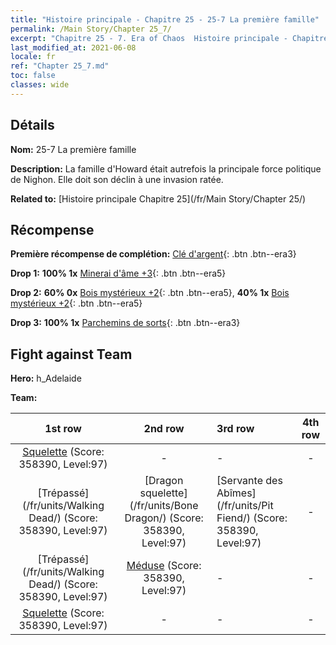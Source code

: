```yaml
---
title: "Histoire principale - Chapitre 25 - 25-7 La première famille"
permalink: /Main Story/Chapter 25_7/
excerpt: "Chapitre 25 - 7. Era of Chaos  Histoire principale - Chapitre 25_7. 25-7 La première famille"
last_modified_at: 2021-06-08
locale: fr
ref: "Chapter 25_7.md"
toc: false
classes: wide
---
```


## Détails

 **Nom:** 25-7 La première famille

 **Description:** La famille d'Howard était autrefois la principale force politique de Nighon. Elle doit son déclin à une invasion ratée.

 **Related to:** [Histoire principale Chapitre 25](/fr/Main Story/Chapter 25/)

## Récompense

 **Première récompense de complétion:** [Clé d'argent](/ItemsFR/con_693/){: .btn .btn--era3}

 **Drop 1:** **100% 1x** [Minerai d'âme +3](/ItemsFR/mat_82/){: .btn .btn--era5}

 **Drop 2:** **60% 0x** [Bois mystérieux +2](/ItemsFR/mat_76/){: .btn .btn--era5}, **40% 1x** [Bois mystérieux +2](/ItemsFR/mat_76/){: .btn .btn--era5}

 **Drop 3:** **100% 1x** [Parchemins de sorts](/ItemsFR/con_694/){: .btn .btn--era3}


## Fight against Team
 **Hero:** h_Adelaide

 **Team:**


  | 1st row | 2nd row | 3rd row | 4th row |
  |:----:|:----:|:----|:----:|
  | [Squelette](/fr/units/Skeleton/) (Score: 358390, Level:97)  | - | - | - |
  | [Trépassé](/fr/units/Walking Dead/) (Score: 358390, Level:97)  | [Dragon squelette](/fr/units/Bone Dragon/) (Score: 358390, Level:97)  | [Servante des Abîmes](/fr/units/Pit Fiend/) (Score: 358390, Level:97)  | - |
  | [Trépassé](/fr/units/Walking Dead/) (Score: 358390, Level:97)  | [Méduse](/fr/units/Medusa/) (Score: 358390, Level:97)  | - | - |
  | [Squelette](/fr/units/Skeleton/) (Score: 358390, Level:97)  | - | - | - |


